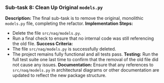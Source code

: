 ### Sub-task 8: Clean Up Original `models.py`
**Description:** The final sub-task is to remove the original, monolithic `models.py` file, completing the refactor.
**Implementation Steps:**
- Delete the file `src/naq/models.py`.
- Run a final check to ensure that no internal code was still referencing the old file.
**Success Criteria:**
- The file `src/naq/models.py` is successfully deleted.
- The project remains fully functional and all tests pass.
**Testing:** Run the full test suite one last time to confirm that the removal of the old file did not cause any issues.
**Documentation:** Ensure that any references to `src/naq/models.py` in architectural diagrams or other documentation are updated to reflect the new package structure.
